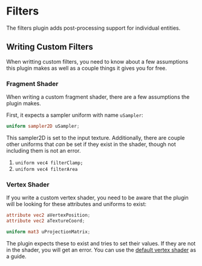 # Filters

The filters plugin adds post-processing support for individual entities.

## Writing Custom Filters

When writting custom filters, you need to know about a few assumptions this plugin makes
as well as a couple things it gives you for free.

### Fragment Shader

When writing a custom fragment shader, there are a few assumptions the plugin makes.

First, it expects a sampler uniform with name `uSampler`:

```glsl
uniform sampler2D uSampler;
```

This sampler2D is set to the input texture. Additionally, there are couple other uniforms
that *can* be set if they exist in the shader, though not including them is not an error.

1) `uniform vec4 filterClamp;`
2) `uniform vec4 filterArea`

### Vertex Shader

If you write a custom vertex shader, you need to be aware that the plugin will be looking
for these attributes and uniforms to exist:

```glsl
attribute vec2 aVertexPosition;
attribute vec2 aTextureCoord;

uniform mat3 uProjectionMatrix;
```

The plugin expects these to exist and tries to set their values. If they are not in the
shader, you will get an error. You can use the [default vertex shader](src/default.vert)
as a guide.
